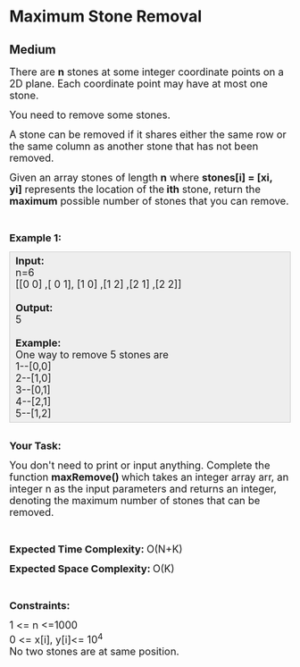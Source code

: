 # Maximum Stone Removal
## Medium
<div class="problems_problem_content__Xm_eO" style="user-select: auto;"><p style="user-select: auto;"><span style="font-size: 18px; user-select: auto;">There are&nbsp;<strong style="user-select: auto;">n</strong>&nbsp;stones at some integer coordinate points on a 2D plane. Each coordinate point may have at most one stone.</span></p>

<p style="user-select: auto;"><span style="font-size: 18px; user-select: auto;">You need to remove some stones.&nbsp;</span></p>

<p style="user-select: auto;"><span style="font-size: 18px; user-select: auto;">A stone can be removed if it shares either&nbsp;the same row or the same column&nbsp;as another stone that has not been removed.</span></p>

<p style="user-select: auto;"><span style="font-size: 18px; user-select: auto;">Given an array&nbsp;stones&nbsp;of length&nbsp;<strong style="user-select: auto;">n</strong>&nbsp;where&nbsp;<strong style="user-select: auto;">stones[i] = [xi, yi]</strong>&nbsp;represents the location of the<strong style="user-select: auto;">&nbsp;ith</strong>&nbsp;stone, return&nbsp;the <strong style="user-select: auto;">maximum</strong> possible number of stones that you can remove.</span></p>

<p style="user-select: auto;">&nbsp;</p>

<p style="user-select: auto;"><span style="font-size: 18px; user-select: auto;"><strong style="user-select: auto;">Example 1:</strong></span></p>

<div style="background: rgb(238, 238, 238); border: 1px solid rgb(204, 204, 204); padding: 5px 10px; user-select: auto;"><span style="font-size: 18px; user-select: auto;"><strong style="user-select: auto;">Input:</strong><br style="user-select: auto;">
n=6<br style="user-select: auto;">
[[0 0] ,[ 0 1], [1 0] ,[1 2] ,[2 1] ,[2 2]]<br style="user-select: auto;">
<br style="user-select: auto;">
<strong style="user-select: auto;">Output:</strong><br style="user-select: auto;">
5<br style="user-select: auto;">
<br style="user-select: auto;">
<strong style="user-select: auto;">Example:</strong><br style="user-select: auto;">
One way to remove 5 stones are<br style="user-select: auto;">
1--[0,0]<br style="user-select: auto;">
2--[1,0]<br style="user-select: auto;">
3--[0,1]<br style="user-select: auto;">
4--[2,1]<br style="user-select: auto;">
5--[1,2]</span></div>

<p style="user-select: auto;"><br style="user-select: auto;">
<span style="font-size: 18px; user-select: auto;"><strong style="user-select: auto;">Your Task:</strong></span></p>

<p style="user-select: auto;"><span style="font-size: 18px; user-select: auto;">You don't need to print or input anything. Complete the function <strong style="user-select: auto;">maxRemove()&nbsp;</strong>which takes an integer array&nbsp;arr, an integer&nbsp;n&nbsp;as the input parameters and returns an integer, denoting the maximum number of stones that can be removed.</span></p>

<p style="user-select: auto;">&nbsp;</p>

<p style="user-select: auto;"><span style="font-size: 18px; user-select: auto;"><strong style="user-select: auto;">Expected Time Complexity:&nbsp;</strong>O(N+K)</span></p>

<p style="user-select: auto;"><span style="font-size: 18px; user-select: auto;"><strong style="user-select: auto;">Expected Space Complexity:&nbsp;</strong>O(K)</span></p>

<p style="user-select: auto;">&nbsp;</p>

<p style="user-select: auto;"><span style="font-size: 18px; user-select: auto;"><strong style="user-select: auto;">Constraints:</strong></span></p>

<p style="user-select: auto;"><span style="font-size: 18px; user-select: auto;">1 &lt;= n &lt;=1000<br style="user-select: auto;">
0 &lt;= x[i], y[i]&lt;= 10<sup style="user-select: auto;">4</sup><br style="user-select: auto;">
No two stones are at same position.</span></p>
</div>